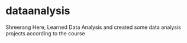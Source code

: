 # dataanalysis
Shreerang Here, Learned Data Analysis and created some data analysis projects according to the course 

